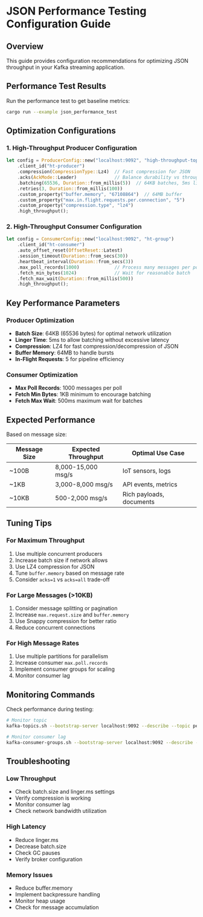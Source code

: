 # JSON Performance Testing Configuration Guide

## Overview
This guide provides configuration recommendations for optimizing JSON throughput in your Kafka streaming application.

## Performance Test Results

Run the performance test to get baseline metrics:
```bash
cargo run --example json_performance_test
```

## Optimization Configurations

### 1. High-Throughput Producer Configuration

```rust
let config = ProducerConfig::new("localhost:9092", "high-throughput-topic")
    .client_id("ht-producer")
    .compression(CompressionType::Lz4)  // Fast compression for JSON
    .acks(AckMode::Leader)              // Balance durability vs throughput
    .batching(65536, Duration::from_millis(5))  // 64KB batches, 5ms linger
    .retries(3, Duration::from_millis(100))
    .custom_property("buffer.memory", "67108864")  // 64MB buffer
    .custom_property("max.in.flight.requests.per.connection", "5")
    .custom_property("compression.type", "lz4")
    .high_throughput();
```

### 2. High-Throughput Consumer Configuration

```rust
let config = ConsumerConfig::new("localhost:9092", "ht-group")
    .client_id("ht-consumer")
    .auto_offset_reset(OffsetReset::Latest)
    .session_timeout(Duration::from_secs(30))
    .heartbeat_interval(Duration::from_secs(3))
    .max_poll_records(1000)             // Process many messages per poll
    .fetch_min_bytes(1024)              // Wait for reasonable batch
    .fetch_max_wait(Duration::from_millis(500))
    .high_throughput();
```

## Key Performance Parameters

### Producer Optimization
- **Batch Size**: 64KB (65536 bytes) for optimal network utilization
- **Linger Time**: 5ms to allow batching without excessive latency
- **Compression**: LZ4 for fast compression/decompression of JSON
- **Buffer Memory**: 64MB to handle bursts
- **In-Flight Requests**: 5 for pipeline efficiency

### Consumer Optimization  
- **Max Poll Records**: 1000 messages per poll
- **Fetch Min Bytes**: 1KB minimum to encourage batching
- **Fetch Max Wait**: 500ms maximum wait for batches

## Expected Performance

Based on message size:

| Message Size | Expected Throughput | Optimal Use Case |
|--------------|-------------------|------------------|
| ~100B        | 8,000-15,000 msg/s | IoT sensors, logs |
| ~1KB         | 3,000-8,000 msg/s  | API events, metrics |
| ~10KB        | 500-2,000 msg/s    | Rich payloads, documents |

## Tuning Tips

### For Maximum Throughput
1. Use multiple concurrent producers
2. Increase batch size if network allows
3. Use LZ4 compression for JSON
4. Tune `buffer.memory` based on message rate
5. Consider `acks=1` vs `acks=all` trade-off

### For Large Messages (>10KB)
1. Consider message splitting or pagination
2. Increase `max.request.size` and `buffer.memory`
3. Use Snappy compression for better ratio
4. Reduce concurrent connections

### For High Message Rates
1. Use multiple partitions for parallelism
2. Increase consumer `max.poll.records`
3. Implement consumer groups for scaling
4. Monitor consumer lag

## Monitoring Commands

Check performance during testing:
```bash
# Monitor topic
kafka-topics.sh --bootstrap-server localhost:9092 --describe --topic perf-test-*

# Monitor consumer lag
kafka-consumer-groups.sh --bootstrap-server localhost:9092 --describe --group perf-test-group
```

## Troubleshooting

### Low Throughput
- Check batch.size and linger.ms settings
- Verify compression is working
- Monitor consumer lag
- Check network bandwidth utilization

### High Latency
- Reduce linger.ms
- Decrease batch.size
- Check GC pauses
- Verify broker configuration

### Memory Issues
- Reduce buffer.memory
- Implement backpressure handling
- Monitor heap usage
- Check for message accumulation